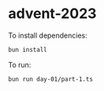 # advent-2023

To install dependencies:

```bash
bun install
```

To run:

```bash
bun run day-01/part-1.ts
```
